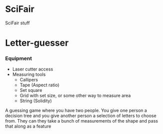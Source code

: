 # SciFair
SciFair stuff

# Letter-guesser

### Equipment

* Laser cutter access
* Measuring tools
	* Callipers
	* Tape (Aspect ratio)
	* Set square
	* Grid with set size, or some other way to measure area
  * String (Solidity)

A guessing game where you have two people. You give one person a decision tree and you give another person a selection of letters to choose from. They can they take a bunch of measurements of the shape and pass that along as a feature

